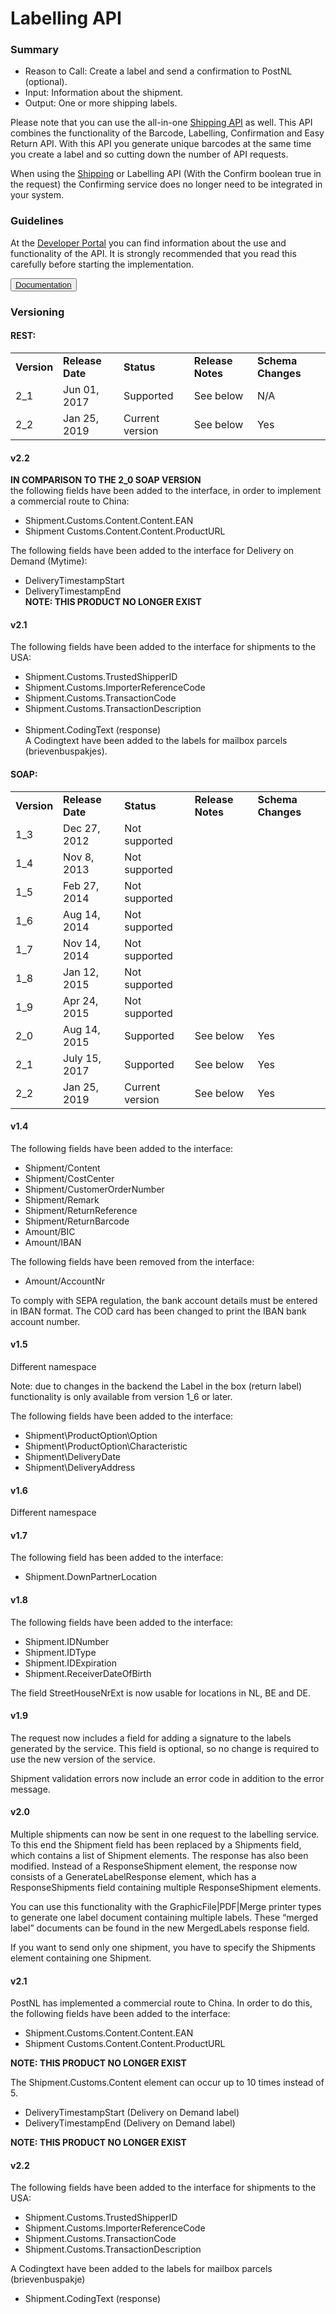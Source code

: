 # Labelling API

### Summary
    
* Reason to Call: Create a label and send a confirmation to PostNL (optional).
* Input: Information about the shipment.
* Output: One or more shipping labels.

Please note that you can use the all-in-one [Shipping API](#tag/Shipping) as well. This API combines the functionality of the Barcode, Labelling, Confirmation and Easy Return API. With this API you generate unique barcodes at the same time you create a label and so cutting down the number of API requests.

When using the [Shipping](#tag/Shipment) or Labelling API (With the Confirm boolean true in the request) the Confirming service does no longer need to be integrated in your system.

### Guidelines

At the <a href="https://developer.postnl.nl/" target="_blank" rel="noopener noreferrer">Developer Portal</a> you can find information about the use and functionality of the API. It is strongly recommended that you read this carefully before starting the implementation.

<button type="button">
  <a href="https://developer.postnl.nl/browse-apis/send-and-track/labelling-webservice/" target="_blank" rel="noopener noreferrer">Documentation</a>
</button>

### Versioning

#### REST:

<table>
  <tbody>
    <tr>
      <td>
        <strong>Version</strong>
      </td>
      <td>
        <strong>Release Date</strong>
      </td>
      <td>
        <strong>Status</strong>
      </td>
      <td>
        <strong>Release Notes</strong>
      </td>
      <td>
        <strong>Schema Changes</strong>
      </td>
    </tr>
    <tr>
      <td>2_1</td>
      <td>Jun 01, 2017</td>
      <td>Supported</td>
      <td>See below</td>
      <td>N/A</td>
    </tr>
    <tr>
      <td>2_2</td>
      <td>Jan 25, 2019</td>
      <td>Current version</td>
      <td>See below</td>
      <td>Yes</td>
    </tr>
  </tbody>
</table>

#### v2.2

**IN COMPARISON TO THE 2_0 SOAP VERSION**<br>
the following fields have been added to the interface, in order to implement a commercial route to China:<br>
* Shipment.Customs.Content.Content.EAN
* Shipment Customs.Content.Content.ProductURL

The following fields have been added to the interface for Delivery on Demand (Mytime):<br>
* DeliveryTimestampStart
* DeliveryTimestampEnd<br>
__NOTE: THIS PRODUCT NO LONGER EXIST__

#### v2.1

The following fields have been added to the interface for shipments to the USA:<br>    
* Shipment.Customs.TrustedShipperID
* Shipment.Customs.ImporterReferenceCode
* Shipment.Customs.TransactionCode
* Shipment.Customs.TransactionDescription
<br><br>
* Shipment.CodingText (response)<br>
A Codingtext have been added to the labels for mailbox parcels (brievenbuspakjes).

#### SOAP:

<table>
  <tbody>
    <tr>
      <td>
        <strong>Version</strong>
      </td>
      <td>
        <strong>Release Date</strong>
      </td>
      <td>
        <strong>Status</strong>
      </td>
      <td>
        <strong>Release Notes</strong>
      </td>
      <td>
        <strong>Schema Changes</strong>
      </td>
    </tr>
    <tr>
      <td>1_3</td>
      <td>Dec 27, 2012</td>
      <td>Not supported</td>
      <td/>
      <td/>
    </tr>
    <tr>
      <td>1_4</td>
      <td>Nov 8, 2013</td>
      <td>Not supported</td>
      <td/>
      <td/>
    </tr>
    <tr>
      <td>1_5</td>
      <td>Feb 27, 2014</td>
      <td>Not supported</td>
      <td/>
      <td/>
    </tr>
    <tr>
      <td>1_6</td>
      <td>Aug 14, 2014</td>
      <td>Not supported</td>
      <td/>
      <td/>
    </tr>
    <tr>
      <td>1_7</td>
      <td>Nov 14, 2014</td>
      <td>Not supported</td>
      <td/>
      <td/>
    </tr>
    <tr>
      <td>1_8</td>
      <td>Jan 12, 2015</td>
      <td>Not supported</td>
      <td/>
      <td/>
    </tr>
    <tr>
      <td>1_9</td>
      <td>Apr 24, 2015</td>
      <td>Not supported</td>
      <td/>
      <td/>
    </tr>
    <tr>
      <td>2_0</td>
      <td>Aug 14, 2015</td>
      <td>Supported</td>
      <td>See below</td>
      <td>Yes</td>
    </tr>
    <tr>
      <td>2_1</td>
      <td>July 15, 2017</td>
      <td>Supported</td>
      <td>See below</td>
      <td>Yes</td>
    </tr>
    <tr>
      <td>2_2</td>
      <td>Jan 25, 2019</td>
      <td>Current version</td>
      <td>See below</td>
      <td>Yes</td>
    </tr>
  </tbody>
</table>

#### v1.4

The following fields have been added to the interface:
* Shipment/Content
* Shipment/CostCenter
* Shipment/CustomerOrderNumber
* Shipment/Remark
* Shipment/ReturnReference
* Shipment/ReturnBarcode
* Amount/BIC
* Amount/IBAN

The following fields have been removed from the interface:
* Amount/AccountNr

To comply with SEPA regulation, the bank account details must be entered in IBAN format. The COD card has been changed to print the IBAN bank account number.

#### v1.5

Different namespace

Note: due to changes in the backend the Label in the box (return label) functionality is only available from version 1_6 or later.

The following fields have been added to the interface:
* Shipment\ProductOption\Option
* Shipment\ProductOption\Characteristic
* Shipment\DeliveryDate
* Shipment\DeliveryAddress

#### v1.6

Different namespace

#### v1.7

The following field has been added to the interface:
* Shipment.DownPartnerLocation

#### v1.8

The following fields have been added to the interface:
* Shipment.IDNumber
* Shipment.IDType
* Shipment.IDExpiration
* Shipment.ReceiverDateOfBirth

The field StreetHouseNrExt is now usable for locations in NL, BE and DE.

#### v1.9

The request now includes a field for adding a signature to the labels generated by the service. This field is optional, so no change is required to use the new version of the service.

Shipment validation errors now include an error code in addition to the error message.

#### v2.0

Multiple shipments can now be sent in one request to the labelling service. To this end the Shipment field has been replaced by a Shipments field, which contains a list of Shipment elements. The response has also been modified. Instead of a ResponseShipment element, the response now consists of a GenerateLabelResponse element, which has a ResponseShipments field containing multiple ResponseShipment elements.

You can use this functionality with the GraphicFile|PDF|Merge printer types to generate one label document containing multiple labels. These “merged label” documents can be found in the new MergedLabels response field.

If you want to send only one shipment, you have to specify the Shipments element containing one Shipment.

#### v2.1

PostNL has implemented a commercial route to China. In order to do this, the following fields have been added to the interface:
* Shipment.Customs.Content.Content.EAN
* Shipment Customs.Content.Content.ProductURL

**NOTE: THIS PRODUCT NO LONGER EXIST**

The Shipment.Customs.Content element can occur up to 10 times instead of 5.
* DeliveryTimestampStart (Delivery on Demand label)
* DeliveryTimestampEnd (Delivery on Demand label)

**NOTE: THIS PRODUCT NO LONGER EXIST**

#### v2.2

The following fields have been added to the interface for shipments to the USA:
* Shipment.Customs.TrustedShipperID
* Shipment.Customs.ImporterReferenceCode
* Shipment.Customs.TransactionCode
* Shipment.Customs.TransactionDescription

A Codingtext have been added to the labels for mailbox parcels (brievenbuspakje)
* Shipment.CodingText (response)